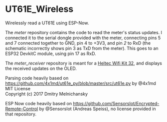 # UT61E_Wireless
Wirelessly read a UT61E using ESP-Now.

The *meter* repository contains the code to read the meter's status updates. I connected it to the serial dongle provided with the meter, connecting pins 5 and 7 connected together to GND, pin 4 to +3V3, and pin _2_ to RxD (the schematic incorrectly shows pin 3 as TxD from the meter). This goes to an ESP32 DevkitC module, using pin 17 as RxD.

The *meter_receiver* repository is meant for a [Heltec Wifi Kit 32](https://heltec.org/project/wifi-kit-32/), and displays the received updates on the OLED.


Parsing code heavily based on https://github.com/4x1md/ut61e_py/blob/master/src/ut61e.py by @4x1md<br/>
MIT License<br/>
Copyright (c) 2017 Dmitry Melnichansky

ESP Now code heavily based on https://github.com/SensorsIot/Encrypted-Remote-Control by @SensorsIot (Andreas Speiss), no license provided in that repository.
